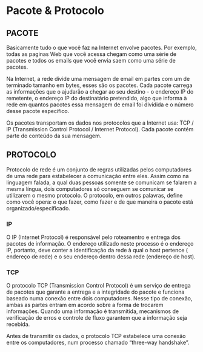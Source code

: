 # Pacote & Protocolo

## PACOTE

Basicamente tudo o que você faz na Internet envolve pacotes. Por exemplo, todas as paginas Web que você acessa chegam como uma série de pacotes e todos os emails que você envia saem como uma série de pacotes.

Na Internet, a rede divide uma mensagem de email em partes com um de terminado tamanho em bytes, esses são os pacotes. Cada pacote carrega as informações que o ajudarão a chegar ao seu destino - o endereço IP do remetente, o endereço IP do destinatário pretendido, algo que informa à rede em quantos pacotes essa mensagem de email foi dividida e o número desse pacote específico.

Os pacotes transportam os dados nos protocolos que a Internet usa: TCP / IP \(Transmission Control Protocol / Internet Protocol\). Cada pacote contém parte do conteúdo da sua mensagem.

## PROTOCOLO

Protocolo de rede é um conjunto de regras utilizadas pelos computadores de uma rede para estabelecer a comunicação entre eles. Assim como na linguagem falada, a qual duas pessoas somente se comunicam se falarem a mesma língua, dois computadores só conseguem se comunicar se utilizarem o mesmo protocolo. O protocolo, em outros palavras, define como você opera: o que fazer, como fazer e de que maneira o pacote está organizado/especificado.

### IP

O IP \(Internet Protocol\) é responsável pelo roteamentro e entrega dos pacotes de informação. O endereço utilizado neste processo é o endereço IP, portanto, deve conter a identificação da rede à qual o host pertence \( endereço de rede\) e o seu endereço dentro dessa rede \(endereço de host\).

### TCP

O protocolo TCP \(Transmission Control Protocol\) é um serviço de entrega de pacotes que garante a entrega e a integridade do pacote e funciona baseado numa conexão entre dois computadores. Nesse tipo de conexão, ambas as partes entram em acordo sobre a forma de trocarem informações. Quando uma informação é transmitida, mecanismos de verificação de erros e controle de fluxo garantem que a informação seja recebida.

Antes de transmitir os dados, o protocolo TCP estabelece uma conexão entre os computadores, num processo chamado “three-way handshake”.

